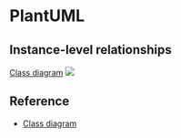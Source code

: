 # PlantUML

## Instance-level relationships
[Class diagram](https://en.wikipedia.org/wiki/Class_diagram#Instance-level_relationships)
![](https://upload.wikimedia.org/wikipedia/commons/thumb/9/93/Uml_classes_en.svg/450px-Uml_classes_en.svg.png)


## Reference
- [Class diagram](https://en.wikipedia.org/wiki/Class_diagram#Instance-level_relationships)
